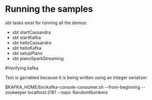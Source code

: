 
# Running the samples

sbt tasks exist for running all the demos:

* sbt startCassandra
* sbt startKafka
* sbt helloCassandra
* sbt helloKafka
* sbt setupPiano
* sbt pianoSparkStreaming

#Verifying kafka

Text is garrabled because it is being written using an Integer serializer

$KAFKA_HOME/bin/kafka-console-consumer.sh --from-beginning --zookeeper localhost:2181 --topic RandomNumbers
